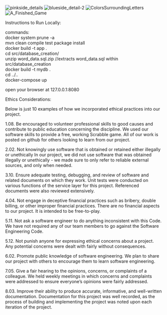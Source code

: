 ![pinkside_details](https://github.com/scrabble-cooper/scrabble/assets/30630281/f3766974-4065-4451-9256-a49fbbcebc03)
![blueside_detail-2](https://github.com/scrabble-cooper/scrabble/assets/30630281/7ed8460c-c77c-479c-999e-ee46f71a7a78)
![ColorsSurroundingLetters](https://github.com/scrabble-cooper/scrabble/assets/30630281/8919a07d-d7f2-4b27-9462-8d6db2c088ab)
![A_Finished_Game](https://github.com/scrabble-cooper/scrabble/assets/30630281/b4f2bc35-f58a-444c-a6c3-3b59539f5a1e)

Instructions to Run Locally:

commands:  
docker system prune -a  
mvn clean compile test package install  
docker build -t app .  
cd src/database_creation/  
unzip word_data.sql.zip  //extracts word_data.sql within src/database_creation   
docker build -t mydb .  
cd ../..   
docker-compose up

open your browser at 127.0.0.1:8080


Ethics Considerations:

Below is just 10 examples of how we incorporated ethical practices into our project.

1.08. Be encouraged to volunteer professional skills to good causes and contribute to public education concerning the discipline.
  We used our software skills to provide a free, working Scrabble game. All of our work is posted on github for others looking to learn from our project.

2.02. Not knowingly use software that is obtained or retained either illegally or unethically
  In our project, we did not use software that was obtained illegally or unethically - we made sure to only refer to reliable external sources, and only when needed.

3.10. Ensure adequate testing, debugging, and review of software and related documents on which they work.
  Unit tests were conducted on various functions of the service layer for this project. Referenced documents were also reviewed extensively.

4.04. Not engage in deceptive financial practices such as bribery, double billing, or other improper financial practices.
  There are no financial aspects to our project. It is intended to be free-to-play.

5.11. Not ask a software engineer to do anything inconsistent with this Code.
  We have not required any of our team members to go against the Software Engineering Code.

5.12. Not punish anyone for expressing ethical concerns about a project.
  Any potential concerns were dealt with fairly without consequences.

6.02. Promote public knowledge of software engineering.
  We plan to share our project with others to encourage them to learn software engineering.

7.05. Give a fair hearing to the opinions, concerns, or complaints of a colleague.
  We held weekly meetings in which concerns and complaints were addressed to ensure everyone’s opinions were fairly addressed.

8.03. Improve their ability to produce accurate, informative, and well-written documentation.
  Documentation for this project was well recorded, as the process of building and implementing the project was noted upon each iteration of the project.

